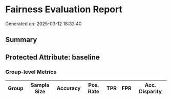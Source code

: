 # Fairness Evaluation Report

Generated on: 2025-03-12 18:32:40

## Summary


## Protected Attribute: baseline


### Group-level Metrics

| Group | Sample Size | Accuracy | Pos. Rate | TPR | FPR | Acc. Disparity |
|-------|-------------|----------|-----------|-----|-----|---------------|
